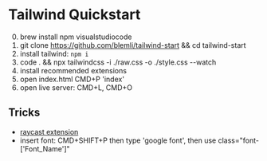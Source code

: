 # Tailwind Quickstart

0. brew install npm visualstudiocode
1. git clone https://github.com/blemli/tailwind-start && cd tailwind-start
2. install tailwind: `npm i`
3. code . && npx tailwindcss -i ./raw.css -o ./style.css --watch
4. install recommended extensions
5. open index.html CMD+P 'index'
6. open live server: CMD+L, CMD+O

## Tricks
- [raycast extension](https://www.raycast.com/vimtor/tailwindcss)
- insert font: CMD+SHIFT+P then type 'google font', then use class="font-['Font_Name']"
